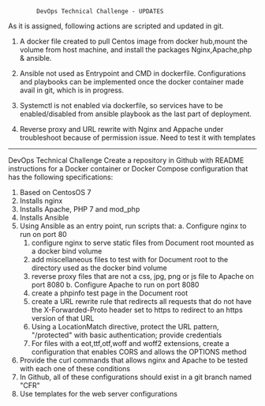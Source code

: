             DevOps Technical Challenge - UPDATES


As it is assigned, following actions are scripted and updated in git.

1. A docker file created to pull Centos image from docker hub,mount the volume from host machine, and install the packages Nginx,Apache,php & ansible.

2. Ansible not used as Entrypoint and CMD in dockerfile. Configurations and playbooks can be implemented once the docker container made avail in git, which is in progress. 

3. Systemctl is not enabled via dockerfile, so services have to be enabled/disabled from ansible playbook as the last part of deployment.

4. Reverse proxy and URL rewrite with Nginx and Appache under troubleshoot because of permission issue. Need to test it with templates

--------------------------------------------------------------

DevOps Technical Challenge 
Create a repository in Github with README instructions for a Docker container or Docker Compose configuration that has the following specifications:

1. Based on CentosOS 7 
2. Installs nginx 
3. Installs Apache, PHP 7 and mod_php
4. Installs Ansible
5. Using Ansible as an entry point, run scripts that:
   a. Configure nginx to run on port 80
      1. configure nginx to serve static files from Document root mounted as a docker bind volume
   	  2. add miscellaneous files to test with for Document root to the directory used as the docker bind volume
   	  3. reverse proxy files that are not a css, jpg, png or js file to Apache on port 8080
   b. Configure Apache to run on port 8080
      1. create a phpinfo test page in the Document root
      2. create a URL rewrite rule that redirects all requests that do not have the X-Forwarded-Proto header set to https to redirect to an https version of that URL
      3. Using a LocationMatch directive, protect the URL pattern, "/protected" with basic authentication; provide credentials
      4. For files with a eot,ttf,otf,woff and woff2 extensions, create a configuration that enables CORS and allows the OPTIONS method
6. Provide the curl commands that allows nginx and Apache to be tested with each one of these conditions
7. In Github, all of these configurations should exist in a git branch named "CFR"
8. Use templates for the web server configurations










